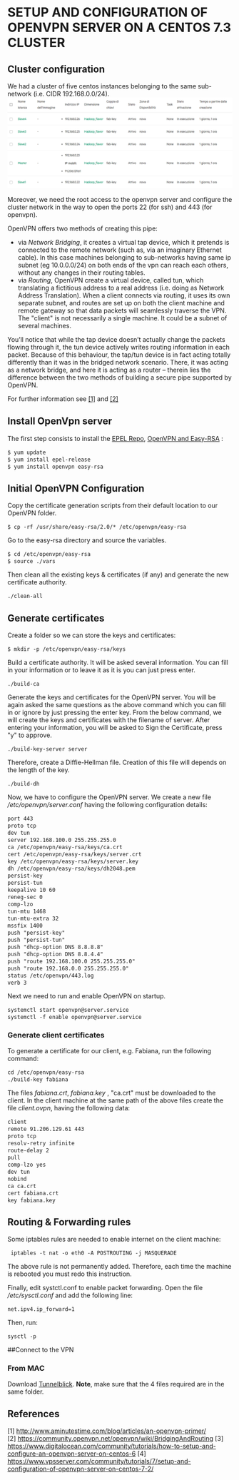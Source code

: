 
SETUP AND CONFIGURATION OF OPENVPN SERVER ON A CENTOS 7.3 CLUSTER
===================
## Cluster configuration
We had a cluster of five centos instances belonging to the same sub-network (i.e. CIDR 192.168.0.0/24). 
![Centos cluster](./instances.png)

Moreover, we need the root access to the openvpn server and configure the cluster network in the way to open the ports 22 (for ssh) and 443 (for openvpn). 

OpenVPN offers two methods of creating this pipe:
 
 - via *Network Bridging*, it creates a virtual tap device, which it pretends is connected to the remote network (such as, via an imaginary Ethernet cable). In this case machines belonging to sub-networks having same ip subnet (eg 10.0.0.0/24) on both ends of the vpn can reach each others, without any changes in their routing tables.  
 - via *Routing*, OpenVPN create a virtual device, called tun, which translating a fictitious address to a real address (i.e. doing as Network Address Translation). When a client connects via routing, it uses its own separate subnet, and routes are set up on both the client machine and remote gateway so that data packets will seamlessly traverse the VPN. The "client" is not necessarily a single machine. It could be a subnet of several machines.


You’ll notice that while the tap device doesn’t actually change the packets flowing through it, the tun device actively writes routing information in each packet. Because of this behaviour, the tap/tun device is in fact acting totally differently than it was in the bridged network scenario. There, it was acting as a network bridge, and here it is acting as a router – therein lies the difference between the two methods of building a secure pipe supported by OpenVPN.

For further information see [[1]](http://www.aminutestime.com/blog/articles/an-openvpn-primer/) and [[2]](https://community.openvpn.net/openvpn/wiki/BridgingAndRouting) 




## Install OpenVpn server

The first step consists to install the [EPEL Repo](https://fedoraproject.org/wiki/EPEL/it), [OpenVPN and Easy-RSA](https://openvpn.net/easyrsa.html) :

    $ yum update
    $ yum install epel-release
    $ yum install openvpn easy-rsa
    
## Initial OpenVPN Configuration
Copy the certificate generation scripts from their default location to our OpenVPN folder.

    $ cp -rf /usr/share/easy-rsa/2.0/* /etc/openvpn/easy-rsa
    
Go to the easy-rsa directory and source the variables.

    $ cd /etc/openvpn/easy-rsa
    $ source ./vars
    
Then clean all the existing keys & certificates (if any) and generate the new certificate authority.

    ./clean-all

## Generate certificates 
Create a folder so we can store the keys and certificates:    

    $ mkdir -p /etc/openvpn/easy-rsa/keys
Build a certificate authority. It will be asked several information. You can fill in your information or to leave it as it is you can just press enter.

    ./build-ca
    
Generate the keys and certificates for the OpenVPN server. You will be again asked the same questions as the above command which you can fill in or ignore by just pressing the enter key. From the below command, we will create the keys and certificates with the filename of server. After entering your information, you will be asked to Sign the Certificate, press "y" to approve.

    ./build-key-server server
Therefore, create a Diffie-Hellman file. Creation of this file will depends on the length of the key. 

    ./build-dh
Now, we have to configure the OpenVPN server. We create a new file */etc/openvpn/server.conf* having the following configuration details:

    port 443
    proto tcp
    dev tun
    server 192.168.100.0 255.255.255.0
    ca /etc/openvpn/easy-rsa/keys/ca.crt
    cert /etc/openvpn/easy-rsa/keys/server.crt
    key /etc/openvpn/easy-rsa/keys/server.key 
    dh /etc/openvpn/easy-rsa/keys/dh2048.pem
    persist-key
    persist-tun 
    keepalive 10 60
    reneg-sec 0
    comp-lzo
    tun-mtu 1468
    tun-mtu-extra 32
    mssfix 1400
    push "persist-key"
    push "persist-tun"
    push "dhcp-option DNS 8.8.8.8"
    push "dhcp-option DNS 8.8.4.4" 
    push "route 192.168.100.0 255.255.255.0"
    push "route 192.168.0.0 255.255.255.0"
    status /etc/openvpn/443.log
    verb 3
 
Next we need to run and enable OpenVPN on startup.

    systemctl start openvpn@server.service
    systemctl -f enable openvpn@server.service

### Generate client certificates
To generate a certificate for our client, e.g. Fabiana, run the following command:

    cd /etc/openvpn/easy-rsa
    ./build-key fabiana
    
The files *fabiana.crt*, *fabiana.key* , "ca.crt" must be downloaded to the client.
In the client machine at the same path of the above files create the file *client.ovpn*, having the following data:

    client
    remote 91.206.129.61 443
    proto tcp
    resolv-retry infinite
    route-delay 2
    pull
    comp-lzo yes
    dev tun
    nobind
    ca ca.crt
    cert fabiana.crt
    key fabiana.key

## Routing & Forwarding rules

Some iptables rules are needed to enable internet on the client machine:

     iptables -t nat -o eth0 -A POSTROUTING -j MASQUERADE

The above rule is not permanently added. Therefore, each time the machine is rebooted you must redo this instruction.
     
Finally,  edit systctl.conf to enable packet forwarding. Open the file */etc/sysctl.conf* and add the following line:

    net.ipv4.ip_forward=1
Then, run:

    sysctl -p

 ##Connect to the VPN
 ### From MAC
 Download [Tunnelblick](https://tunnelblick.net/downloads.html). **Note**,  make sure that the 4 files required are in the same folder.


    
## References
[1] http://www.aminutestime.com/blog/articles/an-openvpn-primer/   
[2] https://community.openvpn.net/openvpn/wiki/BridgingAndRouting 
[3] https://www.digitalocean.com/community/tutorials/how-to-setup-and-configure-an-openvpn-server-on-centos-6
[4] https://www.vpsserver.com/community/tutorials/7/setup-and-configuration-of-openvpn-server-on-centos-7-2/
